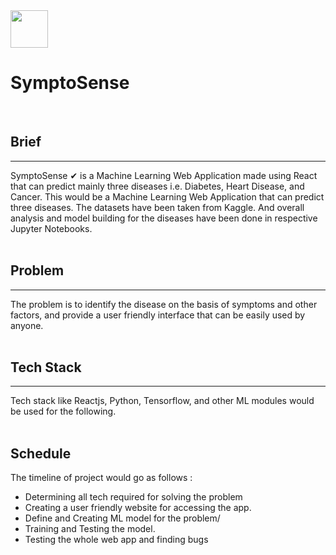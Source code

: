 <img src='https://cdn-icons-png.flaticon.com/512/4773/4773193.png' width='60px' />
<h1>SymptoSense</h1>
<br/>

<h2> Brief </h2>
<hr/>
 SymptoSense ✔ is a Machine Learning Web Application made using React that can predict mainly three diseases i.e. Diabetes, Heart Disease, and Cancer.
 This would be a Machine Learning Web Application that can predict three diseases. The datasets have been taken from Kaggle. And overall analysis and model building for the diseases have been done in respective Jupyter Notebooks.
 
 
 <br/>
 <br/>
 <h2> Problem </h2>
 <hr/>
  The problem is to identify the disease on the basis of symptoms and other factors, and provide a user friendly interface that can be easily used by anyone.
  <br/>
  <br/>
  
  <h2> Tech Stack </h2>
  <hr/>
  Tech stack like Reactjs, Python, Tensorflow, and other ML modules would be used for the following.
  <br/>
  <br/>
  
  <h2> Schedule </h2>
  
  The timeline of project would go as follows : 
  
  <ul>
    <li> Determining all tech required for solving the problem </li>
    <li> Creating a user friendly website for accessing the app. </li>
    <li> Define and Creating ML model for the problem/ </li>
    <li> Training and Testing the model. </li>
    <li> Testing the whole web app and finding bugs </li>
  </ul>
